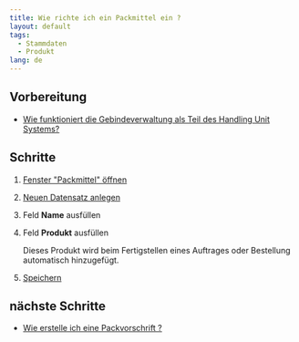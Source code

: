 ```yaml
---
title: Wie richte ich ein Packmittel ein ?
layout: default
tags:
  - Stammdaten
  - Produkt
lang: de
---
```


## Vorbereitung

- [Wie funktioniert die Gebindeverwaltung als Teil des Handling Unit Systems?](Wie_funktioniert_die_Gebindeverwaltung_als_Teil_des_Handling_Unit_Systems)


## Schritte

1. [Fenster "Packmittel" öffnen](Wie_finde_und_öffne_ich_ein_Fenster)
1. [Neuen Datensatz anlegen](Wie_lege_ich_einen_neuen_datensatz_an)
1. Feld **Name** ausfüllen
1. Feld **Produkt** ausfüllen

   Dieses Produkt wird beim Fertigstellen eines Auftrages oder Bestellung automatisch hinzugefügt.
   
1. [Speichern](Wie_lege_ich_einen_neuen_datensatz_an)

## nächste Schritte

- [Wie erstelle ich eine Packvorschrift ?](Wie_erstelle_ich_eine_Packvorschrift)
